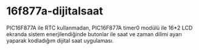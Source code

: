 # 16f877a-dijitalsaat
PIC16F877A ile RTC kullanmadan, PIC16F877A timer0 modülü ile 16*2 LCD ekranda sistem enerjilendiğinde butonlar ile saat ve zaman dilimi ayarı yaparak kodladığım dijital saat uygulaması.
